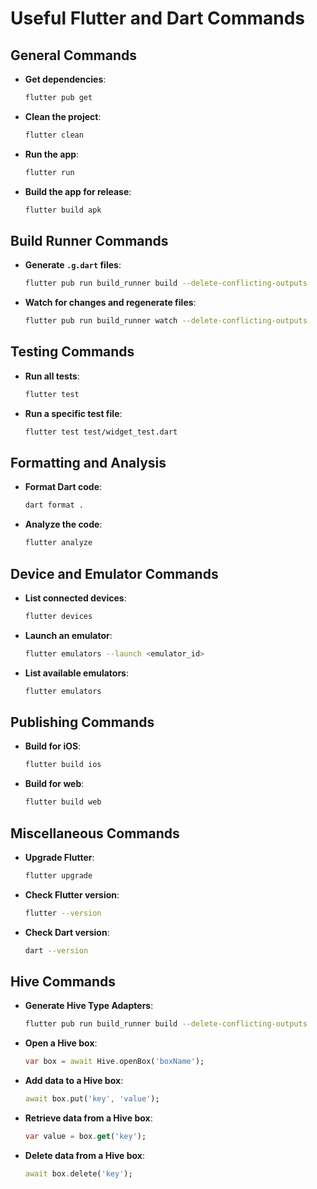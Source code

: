 # Useful Flutter and Dart Commands

## General Commands
- **Get dependencies**:
  ```bash
  flutter pub get
  ```
- **Clean the project**:
  ```bash
  flutter clean
  ```
- **Run the app**:
  ```bash
  flutter run
  ```
- **Build the app for release**:
  ```bash
  flutter build apk
  ```

## Build Runner Commands
- **Generate `.g.dart` files**:
  ```bash
  flutter pub run build_runner build --delete-conflicting-outputs
  ```
- **Watch for changes and regenerate files**:
  ```bash
  flutter pub run build_runner watch --delete-conflicting-outputs
  ```

## Testing Commands
- **Run all tests**:
  ```bash
  flutter test
  ```
- **Run a specific test file**:
  ```bash
  flutter test test/widget_test.dart
  ```

## Formatting and Analysis
- **Format Dart code**:
  ```bash
  dart format .
  ```
- **Analyze the code**:
  ```bash
  flutter analyze
  ```

## Device and Emulator Commands
- **List connected devices**:
  ```bash
  flutter devices
  ```
- **Launch an emulator**:
  ```bash
  flutter emulators --launch <emulator_id>
  ```
- **List available emulators**:
  ```bash
  flutter emulators
  ```

## Publishing Commands
- **Build for iOS**:
  ```bash
  flutter build ios
  ```
- **Build for web**:
  ```bash
  flutter build web
  ```

## Miscellaneous Commands
- **Upgrade Flutter**:
  ```bash
  flutter upgrade
  ```
- **Check Flutter version**:
  ```bash
  flutter --version
  ```
- **Check Dart version**:
  ```bash
  dart --version
  ```

## Hive Commands
- **Generate Hive Type Adapters**:
  ```bash
  flutter pub run build_runner build --delete-conflicting-outputs
  ```
- **Open a Hive box**:
  ```dart
  var box = await Hive.openBox('boxName');
  ```
- **Add data to a Hive box**:
  ```dart
  await box.put('key', 'value');
  ```
- **Retrieve data from a Hive box**:
  ```dart
  var value = box.get('key');
  ```
- **Delete data from a Hive box**:
  ```dart
  await box.delete('key');
  ```
